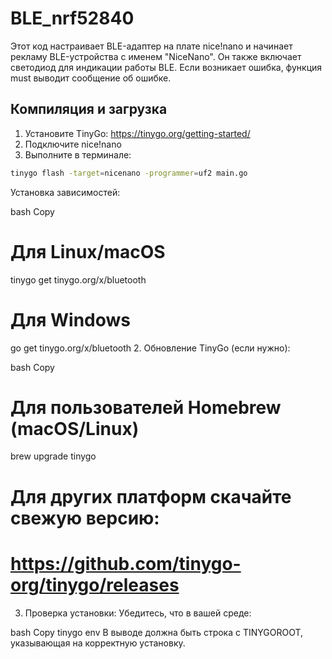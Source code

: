 # BLE_nrf52840
Этот код настраивает BLE-адаптер на плате nice!nano и начинает рекламу BLE-устройства с именем "NiceNano". Он также включает светодиод для индикации работы BLE. Если возникает ошибка, функция must выводит сообщение об ошибке.

## Компиляция и загрузка

1. Установите TinyGo: https://tinygo.org/getting-started/
2. Подключите nice!nano
3. Выполните в терминале:

```bash
tinygo flash -target=nicenano -programmer=uf2 main.go
```


Установка зависимостей:

bash
Copy
# Для Linux/macOS
tinygo get tinygo.org/x/bluetooth

# Для Windows

go get tinygo.org/x/bluetooth
2. Обновление TinyGo (если нужно):

bash
Copy
# Для пользователей Homebrew (macOS/Linux)
brew upgrade tinygo

# Для других платформ скачайте свежую версию:
# https://github.com/tinygo-org/tinygo/releases
3. Проверка установки:
Убедитесь, что в вашей среде:

bash
Copy
tinygo env
В выводе должна быть строка с TINYGOROOT, указывающая на корректную установку.

